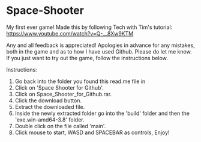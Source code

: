 # Space-Shooter
My first ever game! Made this by following Tech with Tim's tutorial: https://www.youtube.com/watch?v=Q-__8Xw9KTM 

Any and all feedback is appreciated! Apologies in advance for any mistakes, both in the game and as to how I have used Github. Please do let me know. If you just want to try out the game, follow the instructions below.

Instructions:
1. Go back into the folder you found this read.me file in
2. Click on 'Space Shooter for Github'.
3. Click on Space_Shooter_for_Github.rar.
4. Click the download button.
5. Extract the downloaded file.
6. Inside the newly extracted folder go into the 'build' folder and then the 'exe.win-amd64-3.8' folder.
7. Double click on the file called 'main'.
8. Click mouse to start, WASD and SPACEBAR as controls, Enjoy!
